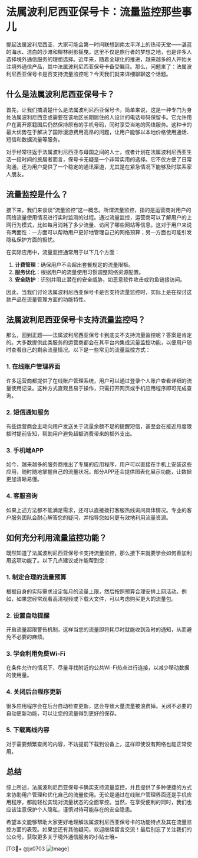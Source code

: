 # 法属波利尼西亚保号卡：流量监控那些事儿

提起法属波利尼西亚，大家可能会第一时间联想到南太平洋上的热带天堂——湛蓝的海水、洁白的沙滩和椰林树影摇曳。这里不仅是旅行者的梦想之地，也是许多人选择境外通信服务的理想选择。近年来，随着全球化的推进，越来越多的人开始关注境外通信产品，其中法属波利尼西亚保号卡备受瞩目。那么，问题来了：法属波利尼西亚保号卡是否支持流量监控呢？今天我们就来详细聊聊这个话题。

## 什么是法属波利尼西亚保号卡？

首先，让我们搞清楚什么是法属波利尼西亚保号卡。简单来说，这是一种专门为身处法属波利尼西亚或需要在该地区长期居住的人设计的电话号码保留卡。它允许用户在离开原籍国后仍然保持原有的手机号码，同时享受当地的网络服务。这种卡的最大优势在于解决了国际漫游费用高昂的问题，让用户能够以本地价格使用通话、短信和数据流量等服务。

对于经常往返于法属波利尼西亚与母国之间的人士，或者计划在法属波利尼西亚生活一段时间的旅居者而言，保号卡无疑是一个非常实用的选择。它不仅方便了日常沟通，还为用户提供了一个稳定的通讯渠道，尤其是在紧急情况下能够及时联系家人朋友。

## 流量监控是什么？

接下来，我们来谈谈“流量监控”这一概念。所谓流量监控，指的是运营商对用户的网络流量使用情况进行实时监测的过程。通过流量监控，运营商可以了解用户的上网行为模式，比如每月消耗了多少流量、访问了哪些网站等信息。这对于用户来说有两面性：一方面可以帮助用户更好地管理自己的网络预算；另一方面也可能引发隐私保护方面的担忧。

在实际应用中，流量监控通常用于以下几个方面：
1. **计费管理**：确保用户不会超出套餐规定的流量限额。
2. **服务优化**：根据用户的流量使用习惯调整网络资源配置。
3. **安全防护**：识别并阻止潜在的安全威胁，如恶意软件攻击或钓鱼链接访问。

因此，当我们讨论法属波利尼西亚保号卡是否支持流量监控时，实际上是在探讨这款产品在流量管理方面的功能特性。

## 法属波利尼西亚保号卡支持流量监控吗？

那么，回到正题——法属波利尼西亚保号卡到底支不支持流量监控呢？答案是肯定的。大多数提供此类服务的运营商都会在其平台内集成流量监控功能，以便用户随时查看自己的剩余流量情况。以下是一些常见的流量监控方式：

### 1. 在线账户管理界面
许多运营商都提供了在线账户管理系统，用户可以通过登录个人账户查看详细的流量使用记录。这种方式直观且易于操作，只需打开网页或手机应用程序即可完成查询。

### 2. 短信通知服务
有些运营商会主动向用户发送关于流量余额不足的提醒短信，甚至会在接近月度限额时提前告知，帮助用户避免超额消费带来的额外支出。

### 3. 手机端APP
如今，越来越多的服务商推出了专属的应用程序，用户可以直接在手机上安装这些应用，随时随地掌握自己的流量状况。部分APP还会提供图表化展示功能，让数据更加清晰易懂。

### 4. 客服咨询
如果上述方法都不能满足需求，还可以直接拨打客服热线询问具体情况。专业的客户服务团队会耐心解答您的疑问，并指导您如何更有效地利用流量资源。

## 如何充分利用流量监控功能？

既然知道了法属波利尼西亚保号卡支持流量监控，那么接下来就要学会如何善加利用这项功能了。以下几点建议或许能帮到您：

### 1. 制定合理的流量预算
根据自身的实际需求设定每月的流量上限，然后按照预算合理安排上网活动。例如，如果您经常观看高清视频或下载大文件，可以考虑购买更大的流量包。

### 2. 设置自动提醒
开启流量超限警告机制，这样当您的流量即将耗尽时就能收到及时的通知，从而避免不必要的麻烦。

### 3. 学会利用免费Wi-Fi
在条件允许的情况下，尽量寻找附近的公共Wi-Fi热点进行连接，以减少移动数据的使用量。

### 4. 关闭后台程序更新
很多应用程序会在后台自动检查更新，这会导致大量流量被浪费掉。关闭不必要的自动更新功能，可以让您的流量得到更好的保存。

### 5. 下载离线内容
对于需要频繁查阅的内容，不妨提前下载到设备上，这样即使没有网络也能正常使用。

## 总结

综上所述，法属波利尼西亚保号卡确实支持流量监控，并且提供了多种便捷的方式来协助用户管理和优化自己的流量使用。无论是通过在线账户管理界面还是手机应用程序，都能轻松实现对流量状态的全面掌控。当然，在享受便利的同时，我们也应该注意保护个人隐私，谨慎对待可能存在的安全隐患。

希望本文能够帮助大家更好地理解法属波利尼西亚保号卡的功能特点及其在流量监控方面的表现。如果您还有其他疑问，欢迎继续留言交流！最后别忘了关注我们的公众号，获取更多关于境外通信服务的小贴士哦~

[TG💪+ @jx0703 ![Image](https://github.com/user-attachments/assets/dbca1d08-cadb-493c-b0ec-ad6f7a83f270)]